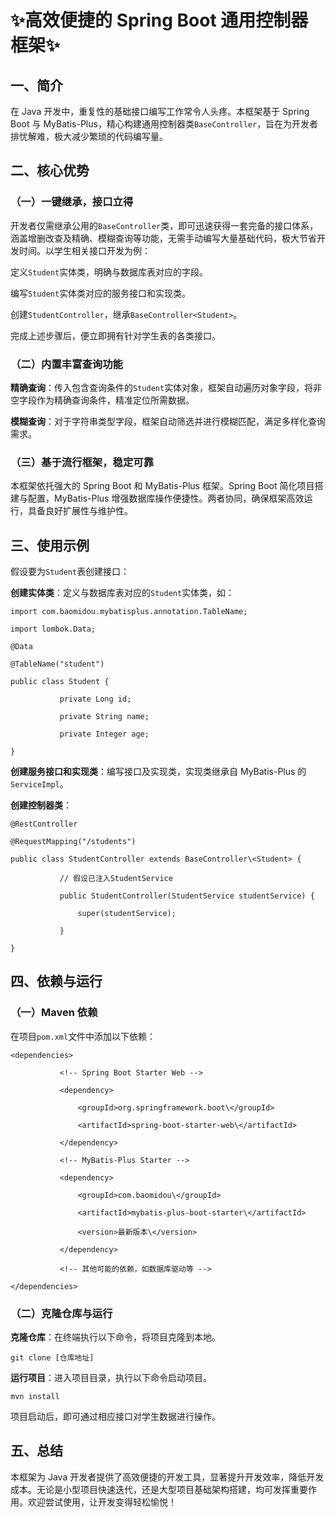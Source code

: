 # ✨高效便捷的 Spring Boot 通用控制器框架✨

## 一、简介

在 Java 开发中，重复性的基础接口编写工作常令人头疼。本框架基于 Spring Boot 与 MyBatis-Plus，精心构建通用控制器类`BaseController`，旨在为开发者排忧解难，极大减少繁琐的代码编写量。

## 二、核心优势

### （一）一键继承，接口立得

开发者仅需继承公用的`BaseController`类，即可迅速获得一套完备的接口体系，涵盖增删改查及精确、模糊查询等功能，无需手动编写大量基础代码，极大节省开发时间。以学生相关接口开发为例：

定义`Student`实体类，明确与数据库表对应的字段。

编写`Student`实体类对应的服务接口和实现类。

创建`StudentController`，继承`BaseController<Student>`。

完成上述步骤后，便立即拥有针对学生表的各类接口。

### （二）内置丰富查询功能

**精确查询**：传入包含查询条件的`Student`实体对象，框架自动遍历对象字段，将非空字段作为精确查询条件，精准定位所需数据。

**模糊查询**：对于字符串类型字段，框架自动筛选并进行模糊匹配，满足多样化查询需求。

### （三）基于流行框架，稳定可靠

本框架依托强大的 Spring Boot 和 MyBatis-Plus 框架。Spring Boot 简化项目搭建与配置，MyBatis-Plus 增强数据库操作便捷性。两者协同，确保框架高效运行，具备良好扩展性与维护性。

## 三、使用示例

假设要为`Student`表创建接口：

**创建实体类**：定义与数据库表对应的`Student`实体类，如：



```
import com.baomidou.mybatisplus.annotation.TableName;

import lombok.Data;

@Data

@TableName("student")

public class Student {

           private Long id;

           private String name;

           private Integer age;

}
```

**创建服务接口和实现类**：编写接口及实现类，实现类继承自 MyBatis-Plus 的`ServiceImpl`。

**创建控制器类**：



```
@RestController

@RequestMapping("/students")

public class StudentController extends BaseController\<Student> {

           // 假设已注入StudentService

           public StudentController(StudentService studentService) {

               super(studentService);

           }

}
```

## 四、依赖与运行

### （一）Maven 依赖

在项目`pom.xml`文件中添加以下依赖：



```
<dependencies>

           <!-- Spring Boot Starter Web -->

           <dependency>

               <groupId>org.springframework.boot\</groupId>

               <artifactId>spring-boot-starter-web\</artifactId>

           </dependency>

           <!-- MyBatis-Plus Starter -->

           <dependency>

               <groupId>com.baomidou\</groupId>

               <artifactId>mybatis-plus-boot-starter\</artifactId>

               <version>最新版本\</version>

           </dependency>

           <!-- 其他可能的依赖，如数据库驱动等 -->

</dependencies>
```

### （二）克隆仓库与运行

**克隆仓库**：在终端执行以下命令，将项目克隆到本地。



```
git clone [仓库地址]
```

**运行项目**：进入项目目录，执行以下命令启动项目。



```
mvn install
```

项目启动后，即可通过相应接口对学生数据进行操作。

## 五、总结

本框架为 Java 开发者提供了高效便捷的开发工具，显著提升开发效率，降低开发成本。无论是小型项目快速迭代，还是大型项目基础架构搭建，均可发挥重要作用。欢迎尝试使用，让开发变得轻松愉悦！